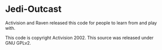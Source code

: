 Jedi-Outcast
============

Activision and Raven released this code for people to learn from and play with. 

This code is copyright Activision 2002. This source was released under GNU GPLv2.
